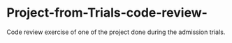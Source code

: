 # Project-from-Trials-code-review-
Code review exercise of one of the project done during the admission trials.

